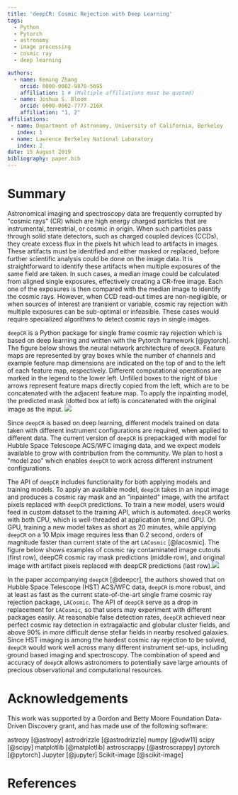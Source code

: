 ```yaml
---
title: 'deepCR: Cosmic Rejection with Deep Learning'
tags:
  - Python
  - Pytorch
  - astronomy
  - image processing
  - cosmic ray
  - deep learning

authors:
  - name: Keming Zhang
    orcid: 0000-0002-9870-5695
    affiliation: 1 # (Multiple affiliations must be quoted)
  - name: Joshua S. Bloom
    orcid: 0000-0002-7777-216X
    affiliation: "1, 2"
affiliations:
 - name: Department of Astronomy, University of California, Berkeley
   index: 1
 - name: Lawrence Berkeley National Laboratory
   index: 2
date: 15 August 2019
bibliography: paper.bib
---
```


# Summary

Astronomical imaging and spectroscopy data are frequently corrupted by
"cosmic rays" (CR) which are high energy charged particles that are instrumental, 
terrestrial, or cosmic in origin. When such particles pass through solid state 
detectors, such as charged coupled devices (CCDs), they create excess 
flux in the pixels hit which lead to artifacts in images. These 
artifacts must be identified and either masked or replaced, before 
further scientific analysis could be done on the image data. It is straightforward 
to identify these artifacts when multiple exposures of the same field are 
taken. In such cases, a median image could be calculated from aligned single 
exposures, effectively creating a CR-free image. Each one of the exposures 
is then compared with the median image to identify the cosmic rays. However, 
when CCD read-out times are non-negligible, or when sources of 
interest are transient or variable, cosmic ray rejection with multiple 
exposures can be sub-optimal or infeasible. These cases would require specialized
algorithms to detect cosmic rays in single images.

``deepCR`` is a Python package for single frame cosmic ray rejection which is
based on deep learning and written with the Pytorch framework [@pytorch].
The figure below shows the neural network architecture of ``deepCR``. Feature 
maps are represented by gray boxes while the number of channels and example 
feature map dimensions are indicated on the top of and to the left of each 
feature map, respectively. Different computational operations are marked in 
the legend to the lower left. Unfilled boxes to the right of blue arrows represent 
feature maps directly copied from the left, which are to be concatenated with the 
adjacent feature map. To apply the inpainting model, the predicted mask (dotted box 
at left) is concatenated with the original image as the input.
![](https://raw.githubusercontent.com/profjsb/deepCR/master/imgs/network.png)

 
Since ``deepCR`` is based on deep learning, different models trained on
data taken with different instrument configurations are required, when applied to different
data. The current version of ``deepCR`` is prepackaged with model for Hubble 
Space Telescope ACS/WFC imaging data, and we expect models available 
to grow with contribution from the community. We plan to host a "model zoo"
 which enables ``deepCR`` to work across different instrument configurations.

The API of ``deepCR`` includes functionality for both applying models and 
training models. To apply an available model, ``deepCR`` takes in an input image
 and produces a cosmic ray mask and an "inpainted" image, with 
 the artifact pixels replaced with ``deepCR`` predictions. To train a new model, 
 users would feed in custom dataset to the training API, which is automated.
 ``deepCR`` works with both CPU, which is well-threaded at application time, and GPU.
 On GPU, training a new model takes as short as 20 minutes, 
 while applying ``deepCR`` on a 10 Mpix image requires less than 0.2 second, 
 orders of magnitude faster than current state of the art ``LACosmic`` [@lacosmic].
The figure below shows examples of cosmic ray contaminated image cutouts (first row),
 deepCR cosmic ray mask predictions (middle row), and original image with artifact
pixels replaced with deepCR predictions 
(last row).![](https://raw.githubusercontent.com/profjsb/deepCR/master/imgs/postage-sm.jpg)
 

In the paper accompanying ``deepCR`` [@deepcr], the authors showed that 
on Hubble Space Telescope (HST) ACS/WFC data, 
``deepCR`` is more robust, and at least as fast as the current 
state-of-the-art single frame cosmic ray rejection package, ``LACosmic``. The API 
of ``deepCR`` serve as a drop in replacement for ``LACosmic``, 
so that users may experiment with different packages easily. At 
reasonable false detection rates, ``deepCR`` achieved near perfect
cosmic ray detection in extragalactic and globular cluster fields, and above 
90% in more difficult dense stellar fields in nearby resolved galaxies. 
Since HST imaging is among the hardest cosmic ray rejection to be
solved, ``deepCR`` would work well across many different instrument set-ups,
including ground based imaging and spectroscopy. The combination of 
speed and accuracy of ``deepCR`` allows astronomers to potentially save
large amounts of precious observational and computational resources.

# Acknowledgements

This work was supported by a Gordon and Betty Moore Foundation Data-Driven Discovery grant, 
and has made use of the following software:

astropy [@astropy]
astrodrizzle [@astrodrizzle]
numpy [@vdw11]
scipy [@scipy]
matplotlib [@matplotlib] 
astroscrappy [@astroscrappy]
pytorch [@pytorch]
Jupyter [@jupyter]
Scikit-image [@scikit-image]


# References